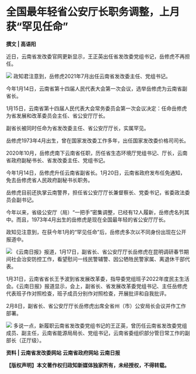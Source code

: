 # 全国最年轻省公安厅长职务调整，上月获“罕见任命”

**撰文 | 高语阳**

近日，云南省发改委官网更新显示，王正英出任省发改委党组书记，岳修虎不再担任。

![](https://inews.gtimg.com/news_bt/OZtyrQnZ41-MNtwP4BAXgEwzDkQwTEYpuhWGjStGScrtIAA/1000)
政知君注意到，岳修虎2021年7月出任云南省发改委主任、党组书记。

今年1月14日，云南省第十四届人民代表大会第一次会议，选举岳修虎为云南省副省长。

1月15日，云南省第十四届人民代表大会常务委员会第一次会议决定：任命岳修虎为省发展和改革委员会主任、省公安厅厅长。

副省长被同时任命为省发改委主任、省公安厅厅长，实属罕见。

岳修虎1973年4月出生，曾在国家发改委工作多年，出任国家发改委价格司司长。

2020年10月，岳修虎南下云南省任职，历任省生态环境厅党组书记、厅长，云南省政府副秘书长、省发改委主任、党组书记。

今年1月14日，岳修虎升任云南省副省长。1月20日，云南省政府发布任免通知，免去岳修虎省人民政府副秘书长职务。

岳修虎目前还执掌云南警界，担任省公安厅厅长兼督察长、党委书记，省委政法委员会副书记。

今年以来，省级公安厅（局）“一把手”密集调整，已经有12人履新，岳修虎名列其中。而且，1973年4月出生的岳修虎是现在全国最年轻的省公安厅厅长。

政知见注意到，在获今年1月的“罕见任命”后，岳修虎多次以不同身份出现在公开报道中。

![](https://inews.gtimg.com/news_bt/Owbmv4at61uCRo8kmp70FnqXPdkhP6Y4B_Cd5DrAXM8SoAA/1000)
《云南日报》报道，1月17日，副省长、省公安厅厅长岳修虎在昆明调研春节期间社会治安防控工作，看望慰问一线民警辅警、因公牺牲民警家属、离退休干部代表。

1月31日，云南省省长王予波到省发展改革委，指导委党组班子2022年度民主生活会。《云南日报》报道显示，会上，副省长、省发展改革委党组书记、主任岳修虎代表班子作对照检查，班子成员分别作对照检查，开展批评和自我批评。

2月8日，副省长、省公安厅厅长岳修虎出席全省州（市）公安局长会议并作工作部署。

![](https://inews.gtimg.com/news_bt/Otc23la7rgkiFOGqGb6b0OFDk-Z10RBqdCe0CgYrGUq6QAA/1000)
多说一点，新履职云南省发改委党组书记的王正英，曾历任云南省发改委党组成员、副主任，云南省能源局局长、党组书记，云南省委组织部分管日常工作的副部长（正厅级）。

**资料 | 云南省发改委网站 云南省政府网站 云南日报**

**【版权声明】本文著作权归政知新媒体独家所有，未经授权，不得转载。**

